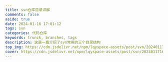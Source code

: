 ```yaml
---
title: svn仓库目录详解
comments: false
aside: true
date: 2024-01-16 17:01:12
tags: svn
categories: 代码仓库
keywords: trunck, branches, tags
description: 这是一篇介绍了svn常用的三个目录结构
top_img: https://cdn.jsdelivr.net/npm/lqyspace-assets/post/svn/20240117160045.png
cover: https://cdn.jsdelivr.net/npm/lqyspace-assets/post/svn/20240117160237.png
---
```

